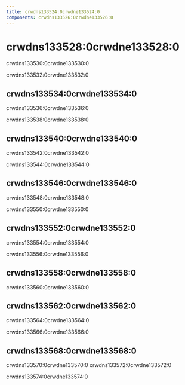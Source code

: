 ```yaml
---
title: crwdns133524:0crwdne133524:0
components: crwdns133526:0crwdne133526:0
---
```


# crwdns133528:0crwdne133528:0

<p class="description">crwdns133530:0crwdne133530:0</p>

crwdns133532:0crwdne133532:0

## crwdns133534:0crwdne133534:0

crwdns133536:0crwdne133536:0

crwdns133538:0crwdne133538:0

## crwdns133540:0crwdne133540:0

crwdns133542:0crwdne133542:0

crwdns133544:0crwdne133544:0

## crwdns133546:0crwdne133546:0

crwdns133548:0crwdne133548:0

crwdns133550:0crwdne133550:0

## crwdns133552:0crwdne133552:0

crwdns133554:0crwdne133554:0

crwdns133556:0crwdne133556:0

## crwdns133558:0crwdne133558:0

crwdns133560:0crwdne133560:0

## crwdns133562:0crwdne133562:0

crwdns133564:0crwdne133564:0

crwdns133566:0crwdne133566:0

## crwdns133568:0crwdne133568:0

crwdns133570:0crwdne133570:0 crwdns133572:0crwdne133572:0

crwdns133574:0crwdne133574:0
